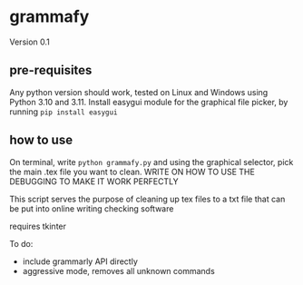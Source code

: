 # grammafy

Version 0.1

## pre-requisites

Any python version should work, tested on Linux and Windows using Python 3.10 and 3.11. 
Install easygui module for the graphical file picker, by running
```pip install easygui```

## how to use

On terminal, write
```python grammafy.py```
and using the graphical selector, pick the main .tex file you want to clean. WRITE ON HOW TO USE THE DEBUGGING TO MAKE IT WORK PERFECTLY

This script serves the purpose of cleaning up tex files to a txt file that can be put into online writing checking software

requires tkinter

To do:
- include grammarly API directly
- aggressive mode, removes all unknown commands
